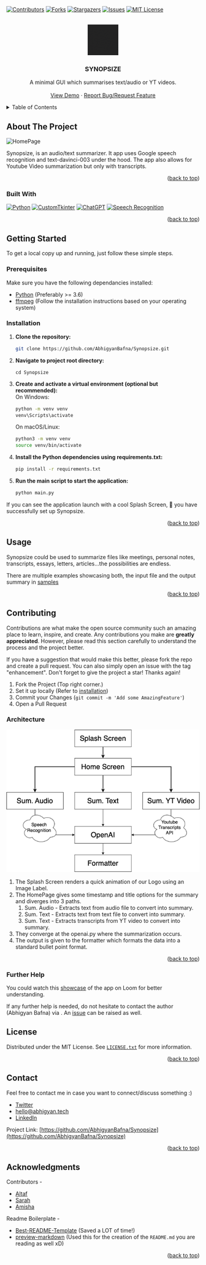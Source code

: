 <!-- Improved compatibility of back to top link: See: https://github.com/othneildrew/Best-README-Template/pull/73 -->
<a name="readme-top"></a>
<!--
*** Thanks for checking out the Best-README-Template. If you have a suggestion
*** that would make this better, please fork the repo and create a pull request
*** or simply open an issue with the tag "enhancement".
*** Don't forget to give the project a star!
*** Thanks again! Now go create something AMAZING! :D
-->



<!-- PROJECT SHIELDS -->
<!--
*** I'm using markdown "reference style" links for readability.
*** Reference links are enclosed in brackets [ ] instead of parentheses ( ).
*** See the bottom of this document for the declaration of the reference variables
*** for contributors-url, forks-url, etc. This is an optional, concise syntax you may use.
*** https://www.markdownguide.org/basic-syntax/#reference-style-links
-->
[![Contributors][contributors-shield]][contributors-url]
[![Forks][forks-shield]][forks-url]
[![Stargazers][stars-shield]][stars-url]
[![Issues][issues-shield]][issues-url]
[![MIT License][license-shield]][license-url]



<!-- PROJECT LOGO -->
<br />
<div align="center">
  <a href="https://github.com/AbhigyanBafna/Synopsize">
   <img src="https://github.com/AbhigyanBafna/Synopsize/blob/main/media/synopsize.gif" alt="Logo" width="80" height="80">
  </a>

<h3 align="center">SYNOPSIZE</h3>

  <p align="center">
    A minimal GUI which summarises text/audio or YT videos.
    <br />
    <br />
    <a href="https://www.loom.com/share/9c823d5478c2492f9e2e5070a0be458a?sid=d740a87d-f4a7-41d5-8561-ee1652d0697f">View Demo</a>
    ·
    <a href="https://github.com/AbhigyanBafna/Synopsize/issues">Report Bug/Request Feature</a>
  </p>
</div>



<!-- TABLE OF CONTENTS -->
<details>
  <summary>Table of Contents</summary>
  <ol>
    <li>
      <a href="#about-the-project">About The Project</a>
      <ul>
        <li><a href="#built-with">Built With</a></li>
      </ul>
    </li>
    <li>
      <a href="#getting-started">Getting Started</a>
      <ul>
        <li><a href="#prerequisites">Prerequisites</a></li>
        <li><a href="#installation">Installation</a></li>
      </ul>
    </li>
    <li><a href="#usage">Usage</a></li>
    <li><a href="#contributing">Contributing</a></li>
    <li><a href="#license">License</a></li>
    <li><a href="#contact">Contact</a></li>
    <li><a href="#acknowledgments">Acknowledgments</a></li>
  </ol>
</details>



<!-- ABOUT THE PROJECT -->
## About The Project

![HomePage](https://user-images.githubusercontent.com/101444239/235354082-e55df7b7-5faa-4577-8762-8dc30ff43917.png)

Synopsize, is an audio/text summarizer. It app uses Google speech recognition and text-davinci-003 under the hood. The app also allows for Youtube Video summarization but only with transcripts.


<p align="right">(<a href="#readme-top">back to top</a>)</p>



### Built With

[![Python][Python.com]][Python-url] [![CustomTkinter][CustomTkinter.com]][CustomTkinter-url] [![ChatGPT][ChatGPT.com]][ChatGPT-url] [![Speech Recognition][SpeechRecognition.com]][SpeechRecognition-url] 

<p align="right">(<a href="#readme-top">back to top</a>)</p>


<!-- GETTING STARTED -->
## Getting Started

To get a local copy up and running, just follow these simple steps.

### Prerequisites

Make sure you have the following dependancies installed:

* [Python][Python-url] (Preferably >= 3.6)
* [ffmpeg](https://ffmpeg.org/download.html) (Follow the installation instructions based on your operating system)


### Installation

1. **Clone the repository:**
   ```sh
   git clone https://github.com/AbhigyanBafna/Synopsize.git
   ```
2. **Navigate to project root directory:**
    ```
    cd Synopsize
    ```
3. **Create and activate a virtual environment (optional but recommended):** <br>
    On Windows:
    ```sh
    python -m venv venv
    venv\Scripts\activate
    ```
    On macOS/Linux:
    ```sh
    python3 -m venv venv
    source venv/bin/activate
    ```
4. **Install the Python dependencies using requirements.txt:**
    ```sh
    pip install -r requirements.txt
    ```
5. **Run the main script to start the application:**
    ```sh
    python main.py

    ```

If you can see the application launch with a cool Splash Screen, 🎉 you have successfully set up Synopsize.

<p align="right">(<a href="#readme-top">back to top</a>)</p>



<!-- USAGE EXAMPLES -->
## Usage

Synopsize could be used to summarize files like meetings, personal notes, transcripts, essays, letters, articles...the possibilities are endless.

There are multiple examples showcasing both, the input file and the output summary in [samples](https://github.com/AbhigyanBafna/Synopsize/tree/main/samples) 

<p align="right">(<a href="#readme-top">back to top</a>)</p>


<!-- CONTRIBUTING -->
## Contributing

Contributions are what make the open source community such an amazing place to learn, inspire, and create. Any contributions you make are **greatly appreciated**. However, please read this section carefully to understand the process and the project better.

If you have a suggestion that would make this better, please fork the repo and create a pull request. You can also simply open an issue with the tag "enhancement".
Don't forget to give the project a star! Thanks again!

1. Fork the Project (Top right corner.)
2. Set it up locally (Refer to <a href="#installation">installation</a>)
3. Commit your Changes (`git commit -m 'Add some AmazingFeature'`)
5. Open a Pull Request

### Architecture

![Architecture](https://github.com/AbhigyanBafna/Synopsize/blob/main/media/Synopsize_Architecture.png)

1. The Splash Screen renders a quick animation of our Logo using an Image Label.
2. The HomePage gives some timestamp and title options for the summary and diverges into 3 paths.
    1. Sum. Audio - Extracts text from audio file to convert into summary.
    2. Sum. Text - Extracts text from text file to convert into summary.
    3. Sum. Text - Extracts transcripts from YT video to convert into summary.
3. They converge at the openai.py where the summarization occurs.
4. The output is given to the formatter which formats the data into a standard bullet point format.

<p align="right">(<a href="#readme-top">back to top</a>)</p>

### Further Help
You could watch this <a href="https://www.loom.com/share/9c823d5478c2492f9e2e5070a0be458a?sid=d740a87d-f4a7-41d5-8561-ee1652d0697f">showcase</a> of the app on Loom for better understanding.

If any further help is needed, do not hesitate to contact the author (Abhigyan Bafna) via <a href="#contact"></a>. An <a href="https://github.com/AbhigyanBafna/Synopsize/issues">issue</a> can be raised as well.

<!-- LICENSE -->
## License

Distributed under the MIT License. See <a href="https://github.com/AbhigyanBafna/Synopsize/blob/main/LICENSE.txt">`LICENSE.txt`</a> for more information.

<p align="right">(<a href="#readme-top">back to top</a>)</p>


<!-- CONTACT -->
## Contact

Feel free to contact me in case you want to connect/discuss something :)

- [Twitter](https://twitter.com/Abhigyan_Bafna) 
- [hello@abhigyan.tech](mailto:hello@abhigyan.tech)
- [LinkedIn](https://linkedin.com/in/AbhigyanBafna)

Project Link: [https://github.com/AbhigyanBafna/Synopsize](https://github.com/AbhigyanBafna/Synopsize)

<p align="right">(<a href="#readme-top">back to top</a>)</p>



<!-- ACKNOWLEDGMENTS -->
## Acknowledgments

Contributors -
* [Altaf](https://twitter.com/Altaf0032)
* [Sarah](https://twitter.com/5arahkhan)
* [Amisha](https://twitter.com/AmishaShahi4)

Readme Boilerplate -
* [Best-README-Template](https://github.com/othneildrew/Best-README-Template/tree/master) (Saved a LOT of time!)
* [preview-markdown](https://github.com/HarshKapadia2/preview-markdown) (Used this for the creation of the `README.md` you are reading as well xD)


<p align="right">(<a href="#readme-top">back to top</a>)</p>



<!-- MARKDOWN LINKS & IMAGES -->
<!-- https://www.markdownguide.org/basic-syntax/#reference-style-links -->
[contributors-shield]: https://img.shields.io/github/contributors/AbhigyanBafna/Synopsize.svg?style=for-the-badge
[contributors-url]: https://github.com/AbhigyanBafna/Synopsize/graphs/contributors
[forks-shield]: https://img.shields.io/github/forks/AbhigyanBafna/Synopsize.svg?style=for-the-badge
[forks-url]: https://github.com/AbhigyanBafna/Synopsize/network/members
[stars-shield]: https://img.shields.io/github/stars/AbhigyanBafna/Synopsize.svg?style=for-the-badge
[stars-url]: https://github.com/AbhigyanBafna/Synopsize/stargazers
[issues-shield]: https://img.shields.io/github/issues/AbhigyanBafna/Synopsize.svg?style=for-the-badge
[issues-url]: https://github.com/AbhigyanBafna/Synopsize/issues
[license-shield]: https://img.shields.io/github/license/AbhigyanBafna/Synopsize.svg?style=for-the-badge
[license-url]: https://github.com/AbhigyanBafna/Synopsize/blob/master/LICENSE.txt
[linkedin-shield]: https://img.shields.io/badge/-LinkedIn-black.svg?style=for-the-badge&logo=linkedin&colorB=555
[linkedin-url]: https://linkedin.com/in/AbhigyanBafna
[product-screenshot]: images/screenshot.png
[Next.js]: https://img.shields.io/badge/next.js-000000?style=for-the-badge&logo=nextdotjs&logoColor=white
[Next-url]: https://nextjs.org/
[React.js]: https://img.shields.io/badge/React-20232A?style=for-the-badge&logo=react&logoColor=61DAFB
[React-url]: https://reactjs.org/
[Vue.js]: https://img.shields.io/badge/Vue.js-35495E?style=for-the-badge&logo=vuedotjs&logoColor=4FC08D
[Vue-url]: https://vuejs.org/
[Angular.io]: https://img.shields.io/badge/Angular-DD0031?style=for-the-badge&logo=angular&logoColor=white
[Angular-url]: https://angular.io/
[Svelte.dev]: https://img.shields.io/badge/Svelte-4A4A55?style=for-the-badge&logo=svelte&logoColor=FF3E00
[Svelte-url]: https://svelte.dev/
[Laravel.com]: https://img.shields.io/badge/Laravel-FF2D20?style=for-the-badge&logo=laravel&logoColor=white
[Laravel-url]: https://laravel.com
[Bootstrap.com]: https://img.shields.io/badge/Bootstrap-563D7C?style=for-the-badge&logo=bootstrap&logoColor=white
[Bootstrap-url]: https://getbootstrap.com
[JQuery.com]: https://img.shields.io/badge/jQuery-0769AD?style=for-the-badge&logo=jquery&logoColor=white
[JQuery-url]: https://jquery.com 
[Python-url]: https://python.org
[Python.com]: https://img.shields.io/badge/python-3670A0?style=for-the-badge&logo=python&logoColor=ffdd54
[ChatGPT-url]: https://platform.openai.com
[ChatGPT.com]: https://img.shields.io/badge/chatGPT-74aa9c?style=for-the-badge&logo=openai&logoColor=white
[SpeechRecognition-url]: https://pypi.org/project/SpeechRecognition/
[SpeechRecognition.com]: https://img.shields.io/badge/speech__recognition-3670D9?style=for-the-badge&logo=pypi&logoColor=white
[CustomTkinter-url]: https://pypi.org/project/customtkinter/
[CustomTkinter.com]: https://img.shields.io/badge/customtkinter-3670D9?style=for-the-badge&logo=pypi&logoColor=white